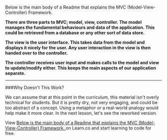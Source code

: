 Below is the main body of a Readme that explains the MVC (Model-View-Controller) Framework. 

**There are three parts to MVC; model, view, controller. The model manages the fundamental behaviours and data of the application. This could be retrieved from a database or any other sort of data store.**

**The view is the user interface. This takes data from the model and displays it nicely for the user. Any user interaction in the view is then handed over to the controller.**

**The controller receives user input and makes calls to the model and view to update/modify either. This keeps the main aspects of our application separate.**

---

###Why Doesn't This Work? 

We can assume that at this point in the curriculum, this material isn't overly technical for students. But it is pretty dry, not very engaging, and could be too abstract of a concept. Using a metaphor or a real-world analogy would help make it more clear. In the next lesson, let's see the reworked version. 

<p data-visibility='hidden'>View <a href='https://learn.co/lessons/example-a-not-so-great-body' title='Below is the main body of a Readme that explains the MVC (Model-View-Controller) Framework. '>Below is the main body of a Readme that explains the MVC (Model-View-Controller) Framework. </a> on Learn.co and start learning to code for free.</p>
